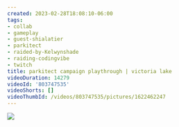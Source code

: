 ```yaml
---
created: 2023-02-28T18:08:10-06:00
tags:
- collab
- gameplay
- guest-shialatier
- parkitect
- raided-by-Kelwynshade
- raiding-codingvibe
- twitch
title: parkitect campaign playthrough | victoria lake
videoDuration: 14279
videoId: '803747535'
videoShorts: []
videoThumbId: /videos/803747535/pictures/1622462247
---
```


![](20230301000810.jpg)
